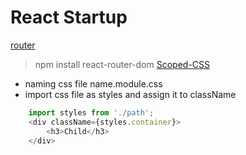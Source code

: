# React Startup
[router](https://reactrouter.com/en/6.4.3/start/tutorial)
> npm install react-router-dom
[Scoped-CSS](https://www.youtube.com/watch?v=bF5vEmiMzPg&ab_channel=SonnySangha)
- naming css file name.module.css
- import css file as styles and assign it to className
``` Javascript 
    import styles from './path';
    <div className={styles.container}>
        <h3>Child</h3>
    </div> 
```
